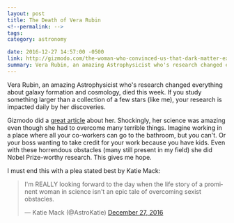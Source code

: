 ```yaml
---
layout: post
title: The Death of Vera Rubin
<!--permalink: -->
tags: 
category: astronomy

date: 2016-12-27 14:57:00 -0500
link: http://gizmodo.com/the-woman-who-convinced-us-that-dark-matter-existed-was-1790518288
summary: Vera Rubin, an amazing Astrophysicist who's research changed everything about galaxy formation and cosmology, died this week. If you study something larger than a collection of a few stars (like me), your research is impacted daily by her discoveries.
---
```


Vera Rubin, an amazing Astrophysicist who's research changed everything about galaxy formation and cosmology, died this week. If you study something larger than a collection of a few stars (like me), your research is impacted daily by her discoveries.

Gizmodo did a [great article](http://gizmodo.com/the-woman-who-convinced-us-that-dark-matter-existed-was-1790518288) about her. Shockingly, her science was amazing even though she had to overcome many terrible things. Imagine working in a place where all your co-workers can go to the bathroom, but you can't. Or your boss wanting to take credit for your work because you have kids. Even with these horrendous obstacles (many still present in my field) she did Nobel Prize-worthy research. This gives me hope.

I must end this with a plea stated best by Katie Mack: 

<blockquote class="twitter-tweet" data-lang="en"><p lang="en" dir="ltr">I&#39;m REALLY looking forward to the day when the life story of a prominent woman in science isn&#39;t an epic tale of overcoming sexist obstacles.</p>&mdash; Katie Mack (@AstroKatie) <a href="https://twitter.com/AstroKatie/status/813570225559875584">December 27, 2016</a></blockquote> <script async src="//platform.twitter.com/widgets.js" charset="utf-8"></script>